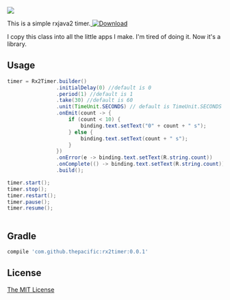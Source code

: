 ![](https://github.com/thepacific/rx2-timer/blob/master/rx2-timer/demo.png)

This is a simple rxjava2 timer.[ ![Download](https://api.bintray.com/packages/thepacific/maven/rx2timer/images/download.svg) ](https://bintray.com/thepacific/maven/rx2timer/_latestVersion)

I copy this class into all the little apps I make. I'm tired of doing it. Now it's a library.

Usage
-----

```java
timer = Rx2Timer.builder()
                .initialDelay(0) //default is 0
                .period(1) //default is 1
                .take(30) //default is 60
                .unit(TimeUnit.SECONDS) // default is TimeUnit.SECONDS
                .onEmit(count -> {
                    if (count < 10) {
                        binding.text.setText("0" + count + " s");
                    } else {
                        binding.text.setText(count + " s");
                    }
                })
                .onError(e -> binding.text.setText(R.string.count))
                .onComplete(() -> binding.text.setText(R.string.count))
                .build();

timer.start();
timer.stop();
timer.restart();
timer.pause();
timer.resume();
                
```

Gradle
--------

```groovy
compile 'com.github.thepacific:rx2timer:0.0.1'
```

License
-------

[The MIT License ](https://opensource.org/licenses/MIT)

